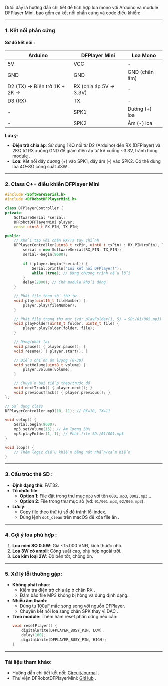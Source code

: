 Dưới đây là hướng dẫn chi tiết để tích hợp loa mono với Arduino và module DFPlayer Mini, bao gồm cả kết nối phần cứng và code điều khiển:

---

### **1. Kết nối phần cứng**
#### **Sơ đồ kết nối** :
| Arduino          | DFPlayer Mini       | Loa Mono         |
|------------------|---------------------|------------------|
| 5V               | VCC                 | -                |
| GND              | GND                 | GND (chân âm)    |
| D2 (TX) → Điện trở 1K + 2K → | RX (chia áp 5V → 3.3V) | -                |
| D3 (RX)          | TX                  | -                |
| -                | SPK1                | Dương (+) loa    |
| -                | SPK2                | Âm (-) loa       |

**Lưu ý**:
- **Điện trở chia áp**: Sử dụng 1KΩ nối từ D2 (Arduino) đến RX (DFPlayer) và 2KΩ từ RX xuống GND để giảm điện áp từ 5V xuống ~3.3V, tránh hỏng module .
- **Loa**: Kết nối dây dương (+) vào SPK1, dây âm (-) vào SPK2. Có thể dùng loa 4Ω–8Ω công suất ≤3W .

---

### **2. Class C++ điều khiển DFPlayer Mini**
```cpp
#include <SoftwareSerial.h>
#include <DFRobotDFPlayerMini.h>

class DFPlayerController {
private:
    SoftwareSerial *serial;
    DFRobotDFPlayerMini player;
    const uint8_t RX_PIN, TX_PIN;

public:
    // Khởi tạo với chân RX/TX tùy chỉnh
    DFPlayerController(uint8_t rxPin, uint8_t txPin) : RX_PIN(rxPin), TX_PIN(txPin) {
        serial = new SoftwareSerial(RX_PIN, TX_PIN);
        serial->begin(9600);
        
        if (!player.begin(*serial)) {
            Serial.println("Lỗi kết nối DFPlayer!");
            while (true); // Dừng chương trình nếu lỗi
        }
        delay(2000); // Chờ module khởi động
    }

    // Phát file theo số thứ tự
    void play(uint16_t fileNumber) {
        player.play(fileNumber);
    }

    // Phát file trong thư mục (vd: playFolder(1, 5) → SD:/01/005.mp3)
    void playFolder(uint8_t folder, uint8_t file) {
        player.playFolder(folder, file);
    }

    // Dừng/phát lại
    void pause() { player.pause(); }
    void resume() { player.start(); }

    // Điều chỉnh âm lượng (0-30)
    void setVolume(uint8_t volume) {
        player.volume(volume);
    }

    // Chuyển bài tiếp theo/trước đó
    void nextTrack() { player.next(); }
    void previousTrack() { player.previous(); }
};

// Sử dụng class
DFPlayerController mp3(10, 11); // RX=10, TX=11

void setup() {
    Serial.begin(9600);
    mp3.setVolume(15); // Âm lượng 50%
    mp3.playFolder(1, 1); // Phát file SD:/01/001.mp3
}

void loop() {
    // Thêm logic điều khiển bằng nút nhấn/cảm biến
}
```

---

### **3. Cấu trúc thẻ SD** :
- **Định dạng thẻ**: FAT32.
- **Tổ chức file**:
  - **Option 1**: File đặt trong thư mục `mp3` với tên `0001.mp3`, `0002.mp3`...
  - **Option 2**: File trong thư mục số (vd: `01/001.mp3`, `02/005.mp3`).
- **Lưu ý**:
  - Copy file theo thứ tự số để tránh lỗi index.
  - Dùng lệnh `dot_clean` trên macOS để xóa file ẩn .

---

### **4. Gợi ý loa phù hợp** :
1. **Loa mini 8Ω 0.5W**: Giá ~15.000 VNĐ, kích thước nhỏ.
2. **Loa 3W có ampli**: Công suất cao, phù hợp ngoài trời.
3. **Loa kim loại 2W**: Độ bền tốt, chống ồn.

---

### **5. Xử lý lỗi thường gặp**:
- **Không phát nhạc**:
  - Kiểm tra điện trở chia áp ở chân RX .
  - Đảm bảo file MP3 không bị hỏng và đúng định dạng.
- **Nhiễu âm thanh**:
  - Dùng tụ 100µF mắc song song với nguồn DFPlayer.
  - Chuyển kết nối loa sang chân SPK thay vì DAC .
- **Treo module**: Thêm hàm reset phần cứng nếu cần:
  ```cpp
  void resetPlayer() {
      digitalWrite(DFPLAYER_BUSY_PIN, LOW);
      delay(100);
      digitalWrite(DFPLAYER_BUSY_PIN, HIGH);
  }
  ```

---

### **Tài liệu tham khảo**:
- Hướng dẫn chi tiết kết nối: [CircuitJournal](https://circuitjournal.com/how-to-use-the-dfplayer-mini-mp3-module-with-an-arduino) .
- Thư viện DFRobotDFPlayerMini: [GitHub](https://github.com/DFRobot/DFRobotDFPlayerMini) .